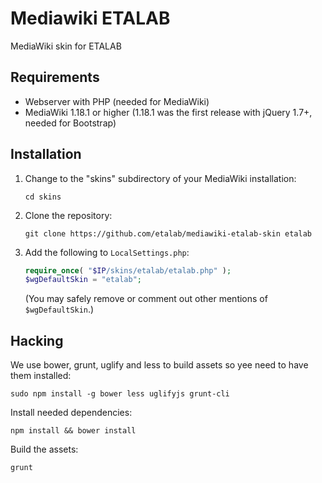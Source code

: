 Mediawiki ETALAB
================

MediaWiki skin for ETALAB

## Requirements

* Webserver with PHP (needed for MediaWiki)
* MediaWiki 1.18.1 or higher (1.18.1 was the first release with jQuery 1.7+, needed for Bootstrap)


## Installation

1. Change to the "skins" subdirectory of your MediaWiki installation:

   ```
   cd skins
   ```

2. Clone the repository:

   ```
   git clone https://github.com/etalab/mediawiki-etalab-skin etalab
   ```

3. Add the following to `LocalSettings.php`:

   ```php
   require_once( "$IP/skins/etalab/etalab.php" );
   $wgDefaultSkin = "etalab";
   ```

   (You may safely remove or comment out other mentions of
   `$wgDefaultSkin`.)


## Hacking

We use bower, grunt, uglify and less to build assets so yee need to have them installed:

```
sudo npm install -g bower less uglifyjs grunt-cli
```


Install needed dependencies:

```
npm install && bower install
```

Build the assets:

```
grunt
```

